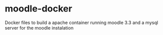# moodle-docker

Docker files to build a apache container running moodle 3.3 and a mysql server for the moodle instalation
